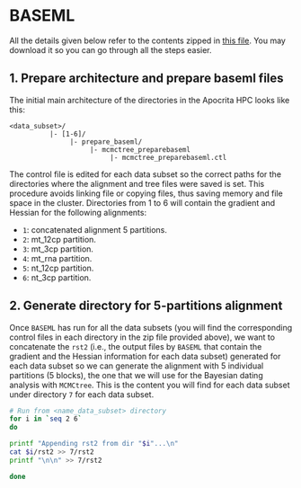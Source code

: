 # BASEML
All the details given below refer to the contents zipped in
[this file](https://www.dropbox.com/s/ajzlkhdnqdclgrh/SeqBayesS2_BASEML.zip?dl=0).
You may download it so you can go through all the steps easier.

## 1. Prepare architecture and prepare baseml files
The initial main architecture of the directories in the Apocrita HPC looks like this:

```
<data_subset>/
          |- [1-6]/
               |- prepare_baseml/
			        |- mcmctree_preparebaseml
						 |- mcmctree_preparebaseml.ctl
```

The control file is edited for each data subset so the correct paths for the directories where 
the alignment and tree files were saved is set. This procedure avoids linking file or copying files,
thus saving memory and file space in the cluster.
Directories from 1 to 6 will contain the gradient and Hessian for the following alignments:   

   * `1`: concatenated alignment 5 partitions.   
   * `2`: mt_12cp partition.   
   * `3`: mt_3cp partition.   
   * `4`: mt_rna partition.   
   * `5`: nt_12cp partition.   
   * `6`: nt_3cp partition.   
   
## 2. Generate directory for 5-partitions alignment
Once `BASEML` has run for all the data subsets (you will find the corresponding control files in each 
directory in the zip file provided above), we want to concatenate the `rst2` (i.e., the output 
files by `BASEML` that contain the gradient and the Hessian information for each data subset) generated 
for each data subset so we can generate the alignment with 5 individual partitions (5 blocks), the one that 
we will use for the Bayesian dating analysis with `MCMCtree`.
This is the content you will find for each data subset under directory `7` for each data subset.

```sh
# Run from <name_data_subset> directory
for i in `seq 2 6`
do

printf "Appending rst2 from dir "$i"...\n"
cat $i/rst2 >> 7/rst2 
printf "\n\n" >> 7/rst2

done
```
